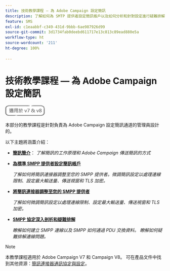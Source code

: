 ```yaml
---
title: 技術教學課程 — 為 Adobe Campaign 設定簡訊
description: 了解如何為 SMTP 提供者設定簡訊帳戶以及如何分析和針對設定進行疑難排解。
feature: SMS
exl-id: c1eaabbf-c349-431d-9bbb-6ae987926d99
source-git-commit: 3d1734fab0deebd611717e13c813c89ead880e5a
workflow-type: ht
source-wordcount: '211'
ht-degree: 100%

---
```


# 技術教學課程 — 為 Adobe Campaign 設定簡訊

![適用於 V7 和 V8](../assets/V7-V8-stamp.png)

本部分的教學課程是針對負責為 Adobe Campaign 設定簡訊通道的管理員設計的。

以下主題將涵蓋介紹：

* **[簡訊簡介](/help/tutorial-sms/introduction-to-sms.md)**：
   *了解簡訊的工作原理和 Adobe Campaign 傳送簡訊的方式*

* **[為標準 SMPP 提供者設定簡訊帳戶](/help/tutorial-sms/set-up-account-for-standard-smpp-provider.md)**

   *了解如何將簡訊連接器調整至您的 SMPP 提供者。微調簡訊設定以處理連線限制、設定最大輸送量、傳送視窗和 TLS 加密。*

* **[將簡訊連接器調整至您的 SMPP 提供者](/help/tutorial-sms/adapt-sms-connector-to-smpp-provider.md)**

   *了解如何微調簡訊設定以處理連線限制、設定最大輸送量、傳送視窗和 TLS 加密。*

* **[SMPP 協定深入剖析和疑難排解](/help/tutorial-sms/smpp-deep-dive-and-troubleshooting.md)**

   *瞭解如何建立 SMPP 連線以及 SMPP 如何通過 PDU 交換資料。 瞭解如何疑難排解連線問題。*

>[!NOTE]
>
>本教學課程適用於 Adobe Campaign V7 和 Campaign V8。 可在產品文件中找到其他資源：[簡訊連接器通訊協定與設定](https://experienceleague.adobe.com/docs/campaign-classic/using/sending-messages/sending-messages-on-mobiles/sms-protocol.html?lang=zh-Hant#sending-messages)。
